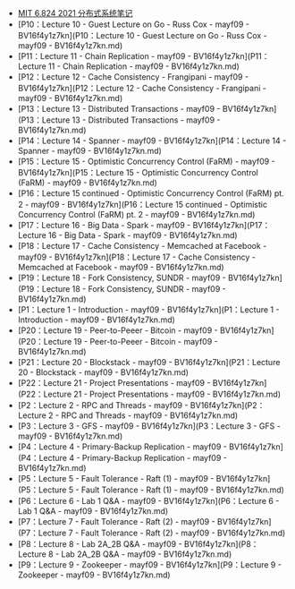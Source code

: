 +   [MIT 6.824 2021 分布式系统笔记](README.md)
+   [P10：Lecture 10 - Guest Lecture on Go - Russ Cox - mayf09 - BV16f4y1z7kn](P10：Lecture 10 - Guest Lecture on Go - Russ Cox - mayf09 - BV16f4y1z7kn.md)
+   [P11：Lecture 11 - Chain Replication - mayf09 - BV16f4y1z7kn](P11：Lecture 11 - Chain Replication - mayf09 - BV16f4y1z7kn.md)
+   [P12：Lecture 12 - Cache Consistency - Frangipani - mayf09 - BV16f4y1z7kn](P12：Lecture 12 - Cache Consistency - Frangipani - mayf09 - BV16f4y1z7kn.md)
+   [P13：Lecture 13 - Distributed Transactions - mayf09 - BV16f4y1z7kn](P13：Lecture 13 - Distributed Transactions - mayf09 - BV16f4y1z7kn.md)
+   [P14：Lecture 14 - Spanner - mayf09 - BV16f4y1z7kn](P14：Lecture 14 - Spanner - mayf09 - BV16f4y1z7kn.md)
+   [P15：Lecture 15 - Optimistic Concurrency Control (FaRM) - mayf09 - BV16f4y1z7kn](P15：Lecture 15 - Optimistic Concurrency Control (FaRM) - mayf09 - BV16f4y1z7kn.md)
+   [P16：Lecture 15 continued - Optimistic Concurrency Control (FaRM) pt. 2 - mayf09 - BV16f4y1z7kn](P16：Lecture 15 continued - Optimistic Concurrency Control (FaRM) pt. 2 - mayf09 - BV16f4y1z7kn.md)
+   [P17：Lecture 16 - Big Data - Spark - mayf09 - BV16f4y1z7kn](P17：Lecture 16 - Big Data - Spark - mayf09 - BV16f4y1z7kn.md)
+   [P18：Lecture 17 - Cache Consistency - Memcached at Facebook - mayf09 - BV16f4y1z7kn](P18：Lecture 17 - Cache Consistency - Memcached at Facebook - mayf09 - BV16f4y1z7kn.md)
+   [P19：Lecture 18 - Fork Consistency, SUNDR - mayf09 - BV16f4y1z7kn](P19：Lecture 18 - Fork Consistency, SUNDR - mayf09 - BV16f4y1z7kn.md)
+   [P1：Lecture 1 - Introduction - mayf09 - BV16f4y1z7kn](P1：Lecture 1 - Introduction - mayf09 - BV16f4y1z7kn.md)
+   [P20：Lecture 19 - Peer-to-Peeer - Bitcoin - mayf09 - BV16f4y1z7kn](P20：Lecture 19 - Peer-to-Peeer - Bitcoin - mayf09 - BV16f4y1z7kn.md)
+   [P21：Lecture 20 - Blockstack - mayf09 - BV16f4y1z7kn](P21：Lecture 20 - Blockstack - mayf09 - BV16f4y1z7kn.md)
+   [P22：Lecture 21 - Project Presentations - mayf09 - BV16f4y1z7kn](P22：Lecture 21 - Project Presentations - mayf09 - BV16f4y1z7kn.md)
+   [P2：Lecture 2 - RPC and Threads - mayf09 - BV16f4y1z7kn](P2：Lecture 2 - RPC and Threads - mayf09 - BV16f4y1z7kn.md)
+   [P3：Lecture 3 - GFS - mayf09 - BV16f4y1z7kn](P3：Lecture 3 - GFS - mayf09 - BV16f4y1z7kn.md)
+   [P4：Lecture 4 - Primary-Backup Replication - mayf09 - BV16f4y1z7kn](P4：Lecture 4 - Primary-Backup Replication - mayf09 - BV16f4y1z7kn.md)
+   [P5：Lecture 5 - Fault Tolerance - Raft (1) - mayf09 - BV16f4y1z7kn](P5：Lecture 5 - Fault Tolerance - Raft (1) - mayf09 - BV16f4y1z7kn.md)
+   [P6：Lecture 6 - Lab 1 Q&A - mayf09 - BV16f4y1z7kn](P6：Lecture 6 - Lab 1 Q&A - mayf09 - BV16f4y1z7kn.md)
+   [P7：Lecture 7 - Fault Tolerance - Raft (2) - mayf09 - BV16f4y1z7kn](P7：Lecture 7 - Fault Tolerance - Raft (2) - mayf09 - BV16f4y1z7kn.md)
+   [P8：Lecture 8 - Lab 2A_2B Q&A - mayf09 - BV16f4y1z7kn](P8：Lecture 8 - Lab 2A_2B Q&A - mayf09 - BV16f4y1z7kn.md)
+   [P9：Lecture 9 - Zookeeper - mayf09 - BV16f4y1z7kn](P9：Lecture 9 - Zookeeper - mayf09 - BV16f4y1z7kn.md)